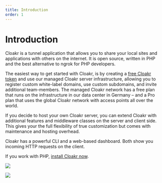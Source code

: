 ```yaml
---
title: Introduction
order: 1
---
```


# Introduction

Cloakr is a tunnel application that allows you to share your local sites and applications with others on the internet. It is open source, written in PHP and the best alternative to ngrok for PHP developers.

The easiest way to get started with Cloakr, is by creating a [free Cloakr token](https://cloakr.dev/register) and use our managed Cloakr server infrastructure, allowing you to register custom white-label domains, use custom subdomains, and invite additional team-members. The managed Cloakr network has a free plan that runs on the infrastructure in our data center in Germany – and a Pro plan that uses the global Cloakr network with access points all over the world.

If you decide to host your own Cloakr server, you can extend Cloakr with additional features and middleware classes on the server and client side. This gives your the full flexibility of true customization but comes with maintenance and hosting overhead.

Cloakr has a powerful CLI and a web-based dashboard. Both show you incoming HTTP requests on the client.

If you work with PHP, [install Cloakr now](/docs/getting-started/installation).

![](/img/cloakr_terminal.png)

![](/img/cloakr_dashboard_details.png)
